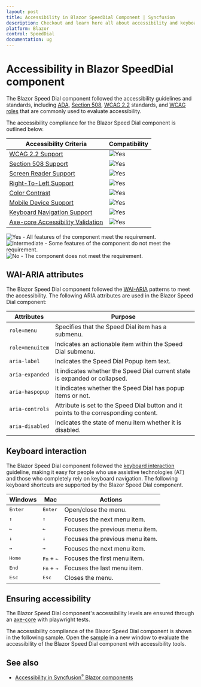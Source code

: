 ```yaml
---
layout: post
title: Accessibility in Blazor SpeedDial Component | Syncfusion
description: Checkout and learn here all about accessibility and keyboard in Syncfusion Speed Dial component and much more.
platform: Blazor
control: SpeedDial
documentation: ug
---
```


# Accessibility in Blazor SpeedDial component

The Blazor Speed Dial component followed the accessibility guidelines and standards, including [ADA](https://www.ada.gov/), [Section 508](https://www.section508.gov/), [WCAG 2.2](https://www.w3.org/TR/WCAG22/) standards, and [WCAG roles](https://www.w3.org/TR/wai-aria/#roles) that are commonly used to evaluate accessibility.

The accessibility compliance for the Blazor Speed Dial component is outlined below.

| Accessibility Criteria | Compatibility |
| -- | -- |
| [WCAG 2.2 Support](../common/accessibility#accessibility-standards) | <img src="https://cdn.syncfusion.com/content/images/landing-page/yes.png" alt="Yes"> |
| [Section 508 Support](../common/accessibility#accessibility-standards) |<img src="https://cdn.syncfusion.com/content/images/landing-page/yes.png" alt="Yes"> |
| [Screen Reader Support](../common/accessibility#screen-reader-support) | <img src="https://cdn.syncfusion.com/content/images/landing-page/yes.png" alt="Yes"> |
| [Right-To-Left Support](../common/accessibility#right-to-left-support) | <img src="https://cdn.syncfusion.com/content/images/landing-page/yes.png" alt="Yes"> |
| [Color Contrast](../common/accessibility#color-contrast) | <img src="https://cdn.syncfusion.com/content/images/landing-page/yes.png" alt="Yes"> |
| [Mobile Device Support](../common/accessibility#mobile-device-support) | <img src="https://cdn.syncfusion.com/content/images/landing-page/yes.png" alt="Yes"> |
| [Keyboard Navigation Support](../common/accessibility#keyboard-navigation-support) | <img src="https://cdn.syncfusion.com/content/images/landing-page/yes.png" alt="Yes"> |
| [Axe-core Accessibility Validation](../common/accessibility#ensuring-accessibility) | <img src="https://cdn.syncfusion.com/content/images/landing-page/yes.png" alt="Yes"> |

<style>
    .post .post-content img {
        display: inline-block;
        margin: 0.5em 0;
    }
</style>

<div><img src="https://cdn.syncfusion.com/content/images/documentation/full.png" alt="Yes"> - All features of the component meet the requirement.</div>

<div><img src="https://cdn.syncfusion.com/content/images/documentation/partial.png" alt="Intermediate"> - Some features of the component do not meet the requirement.</div>

<div><img src="https://cdn.syncfusion.com/content/images/documentation/not-supported.png" alt="No"> - The component does not meet the requirement.</div>

## WAI-ARIA attributes

The Blazor Speed Dial component followed the [WAI-ARIA](https://www.w3.org/WAI/ARIA/apg/patterns/menubar/) patterns to meet the accessibility. The following ARIA attributes are used in the Blazor Speed Dial component:

| Attributes | Purpose  |
| ------------ | ----------------------- |
| `role=menu` | Specifies that the Speed Dial item has a submenu.|
| `role=menuitem` | Indicates an actionable item within the Speed Dial submenu. |
| `aria-label` | Indicates the Speed Dial Popup item text. |
| `aria-expanded` | It indicates whether the Speed Dial current state is expanded or collapsed. |
| `aria-haspopup` | It indicates whether the Speed Dial has popup items or not. |
| `aria-controls` | Attribute is set to the Speed Dial button and it points to the corresponding content. |
| `aria-disabled` | Indicates the state of menu item whether it is disabled. |

## Keyboard interaction

The Blazor Speed Dial component followed the [keyboard interaction](https://www.w3.org/WAI/ARIA/apg/patterns/menubar/#keyboardinteraction) guideline, making it easy for people who use assistive technologies (AT) and those who completely rely on keyboard navigation. The following keyboard shortcuts are supported by the Blazor Speed Dial component.

| Windows | Mac | Actions |
|------------|-------------------| --- |
| <kbd>Enter</kbd> | <kbd>Enter</kbd> | Open/close the menu. |
| <kbd>↑</kbd> | <kbd>↑</kbd> | Focuses the next menu item. |
| <kbd>←</kbd> | <kbd>←</kbd> | Focuses the previous menu item. |
| <kbd>↓</kbd> | <kbd>↓</kbd> | Focuses the previous menu item. |
| <kbd>→</kbd> | <kbd>→</kbd> | Focuses the next menu item. |
| <kbd>Home</kbd> | <kbd>Fn</kbd> + <kbd>←</kbd> | Focuses the first menu item. |
| <kbd>End</kbd> | <kbd>Fn</kbd> + <kbd>→</kbd> | Focuses the last menu item. |
| <kbd>Esc</kbd> | <kbd>Esc</kbd> | Closes the menu. |

## Ensuring accessibility

The Blazor Speed Dial component's accessibility levels are ensured through an [axe-core](https://www.nuget.org/packages/Deque.AxeCore.Playwright) with playwright tests.

The accessibility compliance of the Blazor Speed Dial component is shown in the following sample. Open the [sample](https://blazor.syncfusion.com/accessibility/speeddial) in a new window to evaluate the accessibility of the Blazor Speed Dial component with accessibility tools.

## See also

* [Accessibility in Syncfusion<sup style="font-size:70%">&reg;</sup> Blazor components](https://blazor.syncfusion.com/documentation/common/accessibility)
